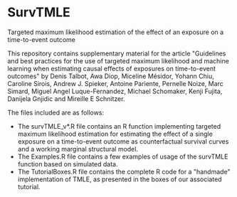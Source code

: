 # SurvTMLE
Targeted maximum likelihood estimation of the effect of an exposure on a time-to-event outcome

This repository contains supplementary material for the article "Guidelines and best practices for the use of targeted maximum likelihood and machine learning when estimating causal effects of exposures on time-to-event outcomes" by Denis Talbot, Awa Diop, Miceline Mésidor, Yohann Chiu, Caroline Sirois, Andrew J. Spieker, Antoine Pariente, Pernelle Noize, Marc Simard, Miguel Angel Luque-Fernandez, Michael Schomaker, Kenji Fujita, Danijela Gnjidic and Mireille E Schnitzer. 

The files included are as follows:

- The survTMLE_v*.R file contains an R function implementing targeted maximum likelihood estimation for estimating the effect of a single exposure on a time-to-event outcome as counterfactual survival curves and a working marginal structural model.  
- The Examples.R file contains a few examples of usage of the survTMLE function based on simulated data.
- The TutorialBoxes.R file contains the complete R code for a "handmade" implementation of TMLE, as presented in the boxes of our associated tutorial. 
